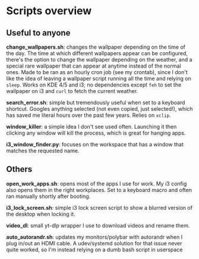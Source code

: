 # Scripts overview

## Useful to anyone

**change_wallpapers.sh**: changes the wallpaper depending on the time of the day. The time at which different wallpapers appear can be configured, there's the option to change the wallpaper depending on the weather, and a special rare wallpaper that can appear at anytime instead of the normal ones. Made to be ran as an hourly cron job (see my crontab), since I don't like the idea of leaving a wallpaper script running all the time and relying on `sleep`. Works on KDE 4/5 and i3; no dependencies except `feh` to set the wallpaper on i3 and `curl` to fetch the current weather.

**search_error.sh**: simple but tremendously useful when set to a keyboard shortcut. Googles anything selected (not even copied, just selected!), which has saved me literal hours over the past few years. Relies on `xclip`.

**window_killer**: a simple idea I don't see used often. Launching it then clicking any window will kill the process, which is great for hanging apps.

**i3_window_finder.py**: focuses on the workspace that has a window that matches the requested name.

## Others

**open_work_apps.sh**: opens most of the apps I use for work. My i3 config also opens them in the right workplaces. Set to a keyboard macro and often ran manually shortly after booting.

**i3_lock_screen.sh**: simple i3 lock screen script to show a blurred version of the desktop when locking it.

**video_dl**: small yt-dlp wrapper I use to download videos and rename them.

**auto_autorandr.sh**: updates my monitors/polybar with autorandr when I plug in/out an HDMI cable. A udev/systemd solution for that issue never quite worked, so I'm instead relying on a dumb bash script in userspace
